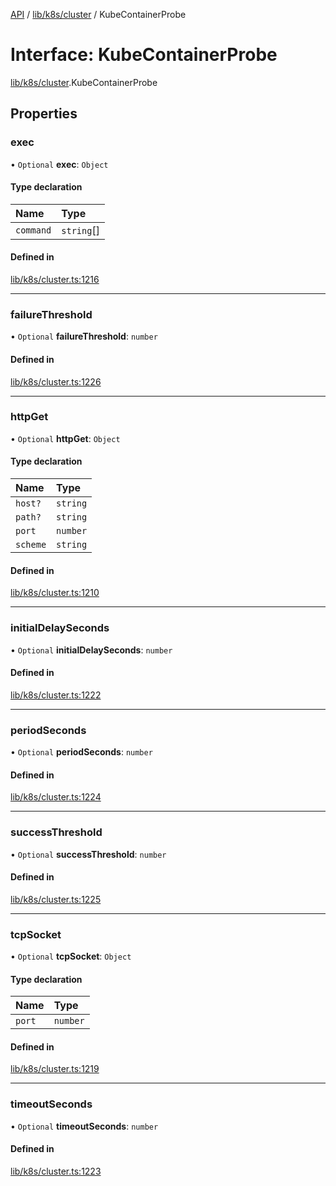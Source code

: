 [API](../API.md) / [lib/k8s/cluster](../modules/lib_k8s_cluster.md) / KubeContainerProbe

# Interface: KubeContainerProbe

[lib/k8s/cluster](../modules/lib_k8s_cluster.md).KubeContainerProbe

## Properties

### exec

• `Optional` **exec**: `Object`

#### Type declaration

| Name | Type |
| :------ | :------ |
| `command` | `string`[] |

#### Defined in

[lib/k8s/cluster.ts:1216](https://github.com/headlamp-k8s/headlamp/blob/072d2509b/frontend/src/lib/k8s/cluster.ts#L1216)

___

### failureThreshold

• `Optional` **failureThreshold**: `number`

#### Defined in

[lib/k8s/cluster.ts:1226](https://github.com/headlamp-k8s/headlamp/blob/072d2509b/frontend/src/lib/k8s/cluster.ts#L1226)

___

### httpGet

• `Optional` **httpGet**: `Object`

#### Type declaration

| Name | Type |
| :------ | :------ |
| `host?` | `string` |
| `path?` | `string` |
| `port` | `number` |
| `scheme` | `string` |

#### Defined in

[lib/k8s/cluster.ts:1210](https://github.com/headlamp-k8s/headlamp/blob/072d2509b/frontend/src/lib/k8s/cluster.ts#L1210)

___

### initialDelaySeconds

• `Optional` **initialDelaySeconds**: `number`

#### Defined in

[lib/k8s/cluster.ts:1222](https://github.com/headlamp-k8s/headlamp/blob/072d2509b/frontend/src/lib/k8s/cluster.ts#L1222)

___

### periodSeconds

• `Optional` **periodSeconds**: `number`

#### Defined in

[lib/k8s/cluster.ts:1224](https://github.com/headlamp-k8s/headlamp/blob/072d2509b/frontend/src/lib/k8s/cluster.ts#L1224)

___

### successThreshold

• `Optional` **successThreshold**: `number`

#### Defined in

[lib/k8s/cluster.ts:1225](https://github.com/headlamp-k8s/headlamp/blob/072d2509b/frontend/src/lib/k8s/cluster.ts#L1225)

___

### tcpSocket

• `Optional` **tcpSocket**: `Object`

#### Type declaration

| Name | Type |
| :------ | :------ |
| `port` | `number` |

#### Defined in

[lib/k8s/cluster.ts:1219](https://github.com/headlamp-k8s/headlamp/blob/072d2509b/frontend/src/lib/k8s/cluster.ts#L1219)

___

### timeoutSeconds

• `Optional` **timeoutSeconds**: `number`

#### Defined in

[lib/k8s/cluster.ts:1223](https://github.com/headlamp-k8s/headlamp/blob/072d2509b/frontend/src/lib/k8s/cluster.ts#L1223)

